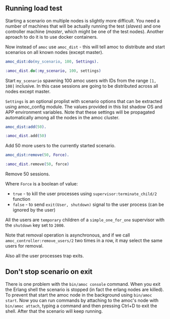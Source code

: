 ## Running load test

Starting a scenario on multiple nodes is slightly more difficult.
You need a number of machines that will be actually running the test
(*slaves*) and one controller machine (*master*, which might be one of the test nodes).
Another aproach to do it is to use docker containers.

Now instead of `amoc` use `amoc_dist` - this will tell amoc to distribute
and start scenarios on all known nodes (except master).

```erlang
amoc_dist:do(my_scenario, 100, Settings).
```

```elixir
:amoc_dist.do(:my_scenario, 100, settings)
```

Start `my_scenario` spawning 100 amoc users with IDs from the range `[1, 100]` inclusive.
In this case sessions are going to be distributed across all nodes except master.

`Settings` is an optional proplist with scenario options that can be extracted using amoc_config module.
The values provided in this list shadow OS and APP environment variables.
Note that these settings will be propagated automatically among all the nodes in the amoc cluster.

```erlang
amoc_dist:add(50).
```

```elixir
:amoc_dist.add(50)
```

Add 50 more users to the currently started scenario.

```erlang
amoc_dist:remove(50, Force).
```

```elixir
:amoc_dist.remove(50, force)
```

Remove 50 sessions.

Where `Force` is a boolean of value:

* `true` - to kill the user processes using `supervisor:terminate_child/2` function
* `false` - to send `exit(User, shutdown)` signal to the user process (can be ignored by the user)

All the users are `temporary` children of a `simple_one_for_one` supervisor with the `shutdown` key set to `2000`.

Note that removal operation is asynchronous, and if we call `amoc_controller:remove_users/2` two times in a row, it may select the same users for removal.

Also all the user processes trap exits.

## Don't stop scenario on exit

There is one problem with the `bin/amoc console` command. When you exit the Erlang
shell the scenario is stopped (in fact the erlang nodes are killed).
To prevent that start the amoc node in the background using `bin/amoc start`.
Now you can run commands by attaching to the amoc's node with `bin/amoc attach`,
typing a command and then pressing Ctrl+D to exit the shell.
After that the scenario will keep running.
